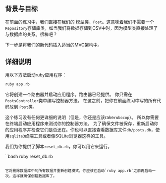 ## 背景与目标

在前面的练习中，我们直接在我们的
模型类，`Post`。这意味着我们不需要一个`Repository`存储库类，如当我们将数据存储到CSV中时，因为模型类直接处理了与数据库的关系。很棒吧？

下一步是将我们的新代码插入适当的MVC架构中。

## 详细说明

用以下方法启动ruby应用程序：

```bash
ruby app.rb
```

它将创建一个路由器并启动应用程序。路由器已经提供。
你只需在`PostsController`类中编写控制器方法。
在这之前，把你在前面练习中写的所有代码放到
`Post`类。

这个练习没有任何更详细的说明（但是，你还是应该rake`rubocop`）。
所以你需要在终端启动应用程序来测试你的控制器方法。
为了确保文件被保存，重新启动你的应用程序并检查它们是否还在。你也可以直接查看数据库文件`db/posts.db`，使用`sqlite3`终端工具或者像SQLite浏览器这样的工具。

我们为你提供了脚本`reset_db.rb`，你可以用它来运行。

``bash
ruby reset_db.rb
```

它将删除数据库中的所有数据并重新创建模式。你应该在启动`ruby app.rb`之前再启动一次，这样就确保创建数据库了。
